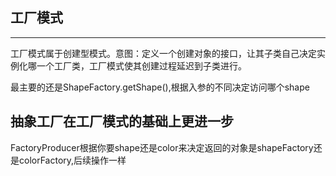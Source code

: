 ## 工厂模式

----

工厂模式属于创建型模式。意图：定义一个创建对象的接口，让其子类自己决定实例化哪一个工厂类，工厂模式使其创建过程延迟到子类进行。

最主要的还是ShapeFactory.getShape(),根据入参的不同决定访问哪个shape

## 抽象工厂在工厂模式的基础上更进一步

FactoryProducer根据你要shape还是color来决定返回的对象是shapeFactory还是colorFactory,后续操作一样
